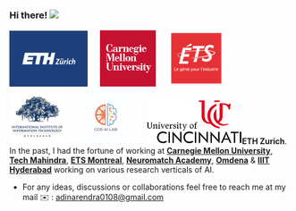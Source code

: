 ### Hi there! <img src="https://raw.githubusercontent.com/MartinHeinz/MartinHeinz/master/wave.gif" width="25">


<p float="center">
  <img src="https://github.com/AdiNarendra98/AdiNarendra98/blob/main/ss/eth1.png"  width="140" height="100"/>
  &emsp;
  <img src="https://github.com/AdiNarendra98/AdiNarendra98/blob/main/ss/cmu%20logo.jpg"  width="100"/>
  &emsp;
  <img src="https://github.com/AdiNarendra98/AdiNarendra98/blob/main/ss/ets.png"  width="100"/>
  &emsp;
  <img src="https://github.com/AdiNarendra98/AdiNarendra98/blob/main/ss/iiithyd.png"  width="100"/>
  &emsp;
  <img src="https://github.com/AdiNarendra98/AdiNarendra98/blob/main/ss/coe%20ai%20logo.jpg"  width="100"/>
  &emsp;
  <img src="https://github.com/AdiNarendra98/AdiNarendra98/blob/main/ss/UC1.png"  height="80/>
  &emsp;
</p>


I'm Aditya Narendra, a **research affiliate** at [**ETH Zurich**](https://ethz.ch). In the past, I had the fortune of working at [**Carnegie Mellon University**](https://www.cmu.edu),  [**Tech Mahindra**](http://www.coeaibbsr.in), [**ETS Montreal**](https://www.etsmtl.ca/en/home), [**Neuromatch Academy**](https://academy.neuromatch.io/about), [**Omdena**](https://omdena.com) & [**IIIT Hyderabad**](https://www.iiit.ac.in) working on various research verticals of AI.
     
- For any ideas, discussions or collaborations feel free to reach me at my mail ✉️ : adinarendra0108@gmail.com

  












